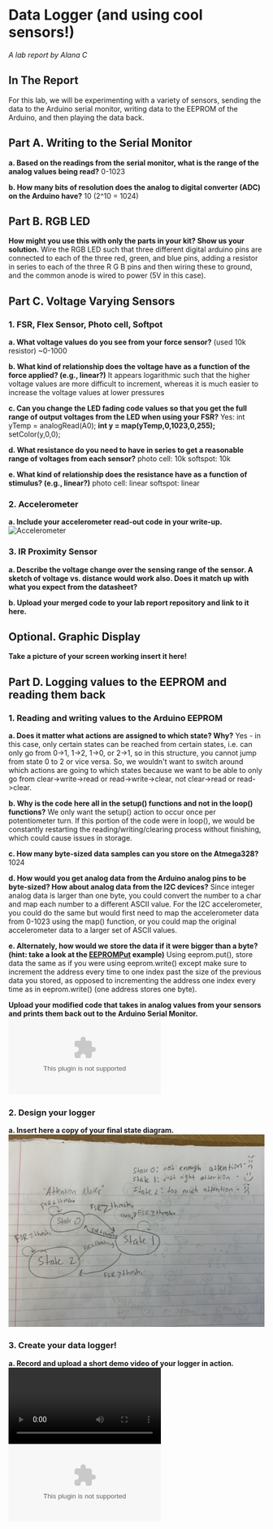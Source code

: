# Data Logger (and using cool sensors!)

*A lab report by Alana C*

## In The Report

For this lab, we will be experimenting with a variety of sensors, sending the data to the Arduino serial monitor, writing data to the EEPROM of the Arduino, and then playing the data back.

## Part A.  Writing to the Serial Monitor
 
**a. Based on the readings from the serial monitor, what is the range of the analog values being read?**
0-1023
 
**b. How many bits of resolution does the analog to digital converter (ADC) on the Arduino have?**
10 (2^10 = 1024)

## Part B. RGB LED

**How might you use this with only the parts in your kit? Show us your solution.**
Wire the RGB LED such that three different digital arduino pins are connected to each of the three red, green, and blue pins, adding a resistor in series to each of the three R G B pins and then wiring these to ground, and the common anode is wired to power (5V in this case).

## Part C. Voltage Varying Sensors 
 
### 1. FSR, Flex Sensor, Photo cell, Softpot

**a. What voltage values do you see from your force sensor?**
(used 10k resistor)
~0-1000

**b. What kind of relationship does the voltage have as a function of the force applied? (e.g., linear?)**
It appears logarithmic such that the higher voltage values are more difficult to increment, whereas it is much easier to increase the voltage values at lower pressures

**c. Can you change the LED fading code values so that you get the full range of output voltages from the LED when using your FSR?**
Yes: int yTemp = analogRead(A0);
     **int y = map(yTemp,0,1023,0,255);**
     setColor(y,0,0);
     
**d. What resistance do you need to have in series to get a reasonable range of voltages from each sensor?**
photo cell: 10k
softspot: 10k

**e. What kind of relationship does the resistance have as a function of stimulus? (e.g., linear?)**
photo cell: linear
softspot: linear

### 2. Accelerometer
 
**a. Include your accelerometer read-out code in your write-up.**
![Accelerometer](https://github.com/AlanaCrognale/IDD-Fa19-Lab3/blob/master/accelerometer.ino)

### 3. IR Proximity Sensor

**a. Describe the voltage change over the sensing range of the sensor. A sketch of voltage vs. distance would work also. Does it match up with what you expect from the datasheet?**

**b. Upload your merged code to your lab report repository and link to it here.**

## Optional. Graphic Display

**Take a picture of your screen working insert it here!**

## Part D. Logging values to the EEPROM and reading them back
 
### 1. Reading and writing values to the Arduino EEPROM

**a. Does it matter what actions are assigned to which state? Why?**
Yes - in this case, only certain states can be reached from certain states, i.e. can only go from 0->1, 1->2, 1->0, or 2->1, so in this structure, you cannot jump from state 0 to 2 or vice versa. So, we wouldn't want to switch around which actions are going to which states because we want to be able to only go from clear->write->read or read->write->clear, not clear->read or read->clear.

**b. Why is the code here all in the setup() functions and not in the loop() functions?**
We only want the setup() action to occur once per potentiometer turn.  If this portion of the code were in loop(), we would be constantly restarting the reading/writing/clearing process without finishing, which could cause issues in storage.

**c. How many byte-sized data samples can you store on the Atmega328?**
1024

**d. How would you get analog data from the Arduino analog pins to be byte-sized? How about analog data from the I2C devices?**
Since integer analog data is larger than one byte, you could convert the number to a char and map each number to a different ASCII value.  For the I2C accelerometer, you could do the same but would first need to map the accelerometer data from 0-1023 using the map() function, or you could map the original accelerometer data to a larger set of ASCII values.

**e. Alternately, how would we store the data if it were bigger than a byte? (hint: take a look at the [EEPROMPut](https://www.arduino.cc/en/Reference/EEPROMPut) example)**
Using eeprom.put(), store data the same as if you were using eeprom.write() except make sure to increment the address every time to one index past the size of the previous data you stored, as opposed to incrementing the address one index every time as in eeprom.write() (one address stores one byte).

**Upload your modified code that takes in analog values from your sensors and prints them back out to the Arduino Serial Monitor.**
![Modified](https://github.com/AlanaCrognale/IDD-Fa19-Lab3/blob/master/SwitchState2.zip)

### 2. Design your logger
 
**a. Insert here a copy of your final state diagram.**
![State Diagram](https://github.com/AlanaCrognale/IDD-Fa19-Lab3/blob/master/State%20Diagram.jpeg)

### 3. Create your data logger!
 
**a. Record and upload a short demo video of your logger in action.**
![Attention meter](https://github.com/AlanaCrognale/IDD-Fa19-Lab3/blob/master/attention.mov)
![Code](https://github.com/AlanaCrognale/IDD-Fa19-Lab3/blob/master/DataLogger.zip)
